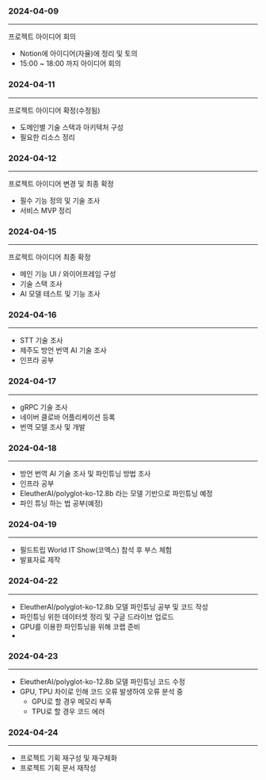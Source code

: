 ### 2024-04-09
---
  
프로젝트 아이디어 회의

- Notion에 아이디어(자율)에 정리 및 토의
- 15:00 ~ 18:00 까지 아이디어 회의


  
### 2024-04-11
---
  
프로젝트 아이디어 확정(수정됨)

- 도메인별 기술 스택과 아키텍처 구성
- 필요한 리소스 정리


  
### 2024-04-12
---
  
프로젝트 아이디어 변경 및 최종 확정

- 필수 기능 정의 및 기술 조사
- 서비스 MVP 정리

 
  
### 2024-04-15
---
  
프로젝트 아이디어 최종 확정

- 메인 기능 UI / 와이어프레임 구성
- 기술 스택 조사
- AI 모델 테스트 및 기능 조사


  
### 2024-04-16
---
  
- STT 기술 조사
- 제주도 방언 번역 AI 기술 조사  
- 인프라 공부
  
  
### 2024-04-17
---
- gRPC 기술 조사
- 네이버 클로바 어플리케이션 등록  
- 번역 모델 조사 및 개발


### 2024-04-18
---
- 방언 번역 AI 기술 조사 및 파인튜닝 방법 조사
- 인프라 공부
- EleutherAI/polyglot-ko-12.8b 라는 모델 기반으로 파인튜닝 예정
- 파인 튜닝 하는 법 공부(예정)


### 2024-04-19
---
- 필드트립  World IT Show(코엑스) 참석 후 부스 체험
- 발표자료 제작

### 2024-04-22
---
-  EleutherAI/polyglot-ko-12.8b 모델 파인튜닝 공부 및 코드 작성
-  파인튜닝 위한 데이터셋 정리 및 구글 드라이브 업로드
-  GPU를 이용한 파인튜닝을 위해 코랩 준비
-  

### 2024-04-23
---
- EleutherAI/polyglot-ko-12.8b 모델 파인튜닝 코드 수정
- GPU, TPU 차이로 인해 코드 오류 발생하여 오류 분석 중
  - GPU로 할 경우 메모리 부족
  - TPU로 할 경우 코드 에러


### 2024-04-24
---
- 프로젝트 기획 재구성 및 재구체화
- 프로젝트 기획 문서 재작성
